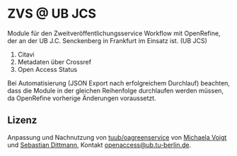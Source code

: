 # ZVS @ UB JCS
Module für den Zweitveröffentlichungsservice Workflow mit OpenRefine, der an der UB J.C. Senckenberg in Frankfurt im Einsatz ist. (UB JCS)

 1. Citavi
 1. Metadaten über Crossref
 1. Open Access Status
 
Bei Automatisierung (JSON Export nach erfolgreichem Durchlauf) beachten, dass die Module in der gleichen Reihenfolge durchlaufen werden müssen, da OpenRefine vorherige Änderungen voraussetzt.

## Lizenz
Anpassung und Nachnutzung von [tuub/oagreenservice](https://github.com/tuub/oagreenservice) von [Michaela Voigt](https://github.com/michaelavoigt)  und [Sebastian Dittmann](https://github.com/sebDit), Kontakt openaccess@ub.tu-berlin.de.
